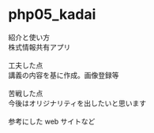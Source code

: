 # php05_kadai

紹介と使い方<br>
株式情報共有アプリ<br>
<br>
工夫した点<br>
講義の内容を基に作成。画像登録等<br>
<br>
苦戦した点<br>
今後はオリジナリティを出したいと思います<br>
<br>
参考にした web サイトなど<br>
